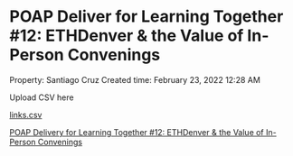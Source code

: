 # POAP Deliver for Learning Together #12: ETHDenver & the Value of In-Person Convenings

Property: Santiago Cruz 
Created time: February 23, 2022 12:28 AM

Upload CSV here

[links.csv](POAP%20Deliver%20for%20Learning%20Together%20#12%20ETHDenver%20&%20df7e3cffa8ef4ff7aaa135c8eb263e5a/links.csv)

[POAP Delivery for Learning Together #12: ETHDenver & the Value of In-Person Convenings](POAP%20Deliver%20for%20Learning%20Together%20#12%20ETHDenver%20&%20df7e3cffa8ef4ff7aaa135c8eb263e5a/POAP%20Delivery%20for%20Learning%20Together%20#12%20ETHDenver%20%202d0dd9748f1649a8ad8e338316d53643.csv)